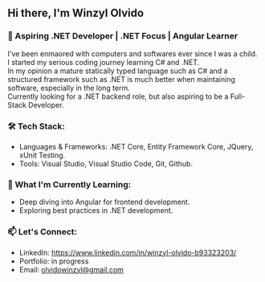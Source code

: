 ## Hi there, I'm Winzyl Olvido

### 🌟 Aspiring .NET Developer | .NET Focus | Angular Learner
I've been enmaored with computers and softwares ever since I was a child.  
I started my serious coding journey learning C# and .NET.  
In my opinion a mature statically typed language such as C# and a structured framework such as .NET is much better when maintaining software, especially in the long term.  
Currently looking for a .NET backend role, but also aspiring to be a Full-Stack Developer.

### 🛠️ Tech Stack:
- Languages & Frameworks: .NET Core, Entity Framework Core, JQuery, xUnit Testing.  
- Tools: Visual Studio, Visual Studio Code, Git, Github.

### 🌱 What I'm Currently Learning:
- Deep diving into Angular for frontend development.  
- Exploring best practices in .NET development.

### 📫 Let's Connect:
- LinkedIn: https://www.linkedin.com/in/winzyl-olvido-b93323203/  
- Portfolio: in progress  
- Email: olvidowinzyl@gmail.com  
<!--
**wolvido/wolvido** is a ✨ _special_ ✨ repository because its `README.md` (this file) appears on your GitHub profile.

Here are some ideas to get you started:

- 🔭 I’m currently working on ...
- 🌱 I’m currently learning ...
- 👯 I’m looking to collaborate on ...
- 🤔 I’m looking for help with ...
- 💬 Ask me about ...
- 📫 How to reach me: ...
- 😄 Pronouns: ...
- ⚡ Fun fact: ...
-->
